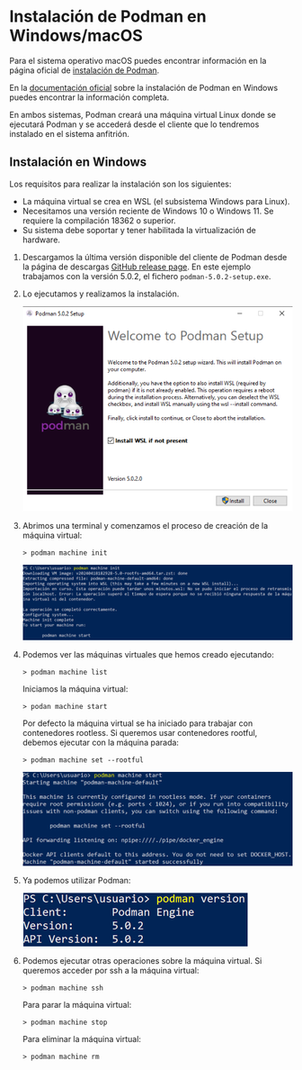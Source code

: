 # Instalación de Podman en Windows/macOS

Para el sistema operativo macOS puedes encontrar información en la página oficial de [instalación de Podman](https://podman.io/docs/installation#macos).

En la [documentación oficial](https://github.com/containers/podman/blob/main/docs/tutorials/podman-for-windows.md) sobre la instalación de Podman en Windows puedes encontrar la información completa.

En ambos sistemas, Podman creará una máquina virtual Linux donde se ejecutará Podman y se accederá desde el cliente que lo tendremos instalado en el sistema anfitrión.

## Instalación en Windows

Los requisitos para realizar la instalación son los siguientes:

* La máquina virtual se crea en WSL (el subsistema Windows para Linux).
* Necesitamos una versión reciente de Windows 10 o Windows 11. Se requiere la compilación 18362 o superior.
* Su sistema debe soportar y tener habilitada la virtualización de hardware. 

1. Descargamos la última versión disponible del cliente de Podman desde la página de descargas [GitHub release page](https://github.com/containers/podman/releases). En este ejemplo trabajamos con la versión 5.0.2, el fichero `podman-5.0.2-setup.exe`.
2. Lo ejecutamos y realizamos la instalación.
   
    ![win](img/win1.png)

3. Abrimos una terminal y comenzamos el proceso de creación de la máquina virtual:

    ```
    > podman machine init
    ```

    ![win](img/win2.png)

4. Podemos ver las máquinas virtuales que hemos creado ejecutando:

    ```
    > podman machine list
    ```

    Iniciamos la máquina virtual:

    ```
    > podan machine start
    ```
    Por defecto la máquina virtual se ha iniciado para trabajar con contenedores rootless. Si queremos usar contenedores rootful, debemos ejecutar con la máquina parada:

    ```
    > podman machine set --rootful
    ```
    ![win](img/win3.png)

5. Ya podemos utilizar Podman:

    ![win](img/win4.png)

6. Podemos ejecutar otras operaciones sobre la máquina virtual. Si queremos acceder por ssh a la máquina virtual:

    ```
    > podman machine ssh
    ```

    Para parar la máquina virtual:

    ```
    > podman machine stop
    ```

    Para eliminar la máquina virtual:

    ```
    > podman machine rm
    ```

